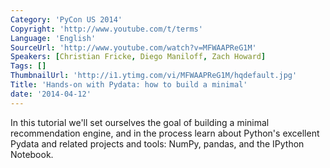 ```yaml
---
Category: 'PyCon US 2014'
Copyright: 'http://www.youtube.com/t/terms'
Language: 'English'
SourceUrl: 'http://www.youtube.com/watch?v=MFWAAPReG1M'
Speakers: [Christian Fricke, Diego Maniloff, Zach Howard]
Tags: []
ThumbnailUrl: 'http://i1.ytimg.com/vi/MFWAAPReG1M/hqdefault.jpg'
Title: 'Hands-on with Pydata: how to build a minimal'
date: '2014-04-12'
---
```

In this tutorial we'll set ourselves the goal of building a minimal recommendation engine, and in the process learn about Python's excellent Pydata and related projects and tools: NumPy, pandas, and the IPython Notebook.